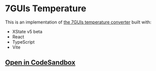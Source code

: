 # 7GUIs Temperature

This is an implementation of [the 7GUIs temperature converter](https://eugenkiss.github.io/7guis/tasks#temp) built with:

- XState v5 beta
- React
- TypeScript
- Vite

## [Open in CodeSandbox](https://codesandbox.io/p/sandbox/github/statelyai/xstate/tree/next/examples/7guis-temperature-react)
